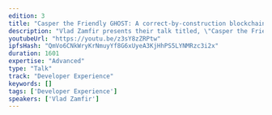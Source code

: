 ```yaml
---
edition: 3
title: "Casper the Friendly GHOST: A correct-by-construction blockchain"
description: "Vlad Zamfir presents their talk titled, \"Casper the Friendly GHOST: A correct-by-construction blockchain\""
youtubeUrl: "https://youtu.be/z3sY8zZRPtw"
ipfsHash: "QmVo6CNkWryKrNmuyYf8G6xUyeA3KjHhPS5LYNMRzc3i2x"
duration: 1601
expertise: "Advanced"
type: "Talk"
track: "Developer Experience"
keywords: []
tags: ['Developer Experience']
speakers: ['Vlad Zamfir']
---
```

